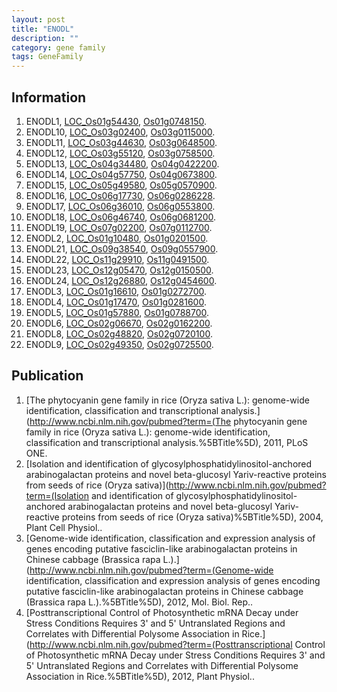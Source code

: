 ```yaml
---
layout: post
title: "ENODL"
description: ""
category: gene family
tags: GeneFamily
---
```


## Information
1. ENODL1, [LOC_Os01g54430](http://rice.plantbiology.msu.edu/cgi-bin/ORF_infopage.cgi?orf=LOC_Os01g54430), [Os01g0748150](http://rapdb.dna.affrc.go.jp/viewer/gbrowse_details/irgsp1?name=Os01g0748150).
2. ENODL10, [LOC_Os03g02400](http://rice.plantbiology.msu.edu/cgi-bin/ORF_infopage.cgi?orf=LOC_Os03g02400), [Os03g0115000](http://rapdb.dna.affrc.go.jp/viewer/gbrowse_details/irgsp1?name=Os03g0115000).
3. ENODL11, [LOC_Os03g44630](http://rice.plantbiology.msu.edu/cgi-bin/ORF_infopage.cgi?orf=LOC_Os03g44630), [Os03g0648500](http://rapdb.dna.affrc.go.jp/viewer/gbrowse_details/irgsp1?name=Os03g0648500).
4. ENODL12, [LOC_Os03g55120](http://rice.plantbiology.msu.edu/cgi-bin/ORF_infopage.cgi?orf=LOC_Os03g55120), [Os03g0758500](http://rapdb.dna.affrc.go.jp/viewer/gbrowse_details/irgsp1?name=Os03g0758500).
5. ENODL13, [LOC_Os04g34480](http://rice.plantbiology.msu.edu/cgi-bin/ORF_infopage.cgi?orf=LOC_Os04g34480), [Os04g0422200](http://rapdb.dna.affrc.go.jp/viewer/gbrowse_details/irgsp1?name=Os04g0422200).
6. ENODL14, [LOC_Os04g57750](http://rice.plantbiology.msu.edu/cgi-bin/ORF_infopage.cgi?orf=LOC_Os04g57750), [Os04g0673800](http://rapdb.dna.affrc.go.jp/viewer/gbrowse_details/irgsp1?name=Os04g0673800).
7. ENODL15, [LOC_Os05g49580](http://rice.plantbiology.msu.edu/cgi-bin/ORF_infopage.cgi?orf=LOC_Os05g49580), [Os05g0570900](http://rapdb.dna.affrc.go.jp/viewer/gbrowse_details/irgsp1?name=Os05g0570900).
8. ENODL16, [LOC_Os06g17730](http://rice.plantbiology.msu.edu/cgi-bin/ORF_infopage.cgi?orf=LOC_Os06g17730), [Os06g0286228](http://rapdb.dna.affrc.go.jp/viewer/gbrowse_details/irgsp1?name=Os06g0286228).
9. ENODL17, [LOC_Os06g36010](http://rice.plantbiology.msu.edu/cgi-bin/ORF_infopage.cgi?orf=LOC_Os06g36010), [Os06g0553800](http://rapdb.dna.affrc.go.jp/viewer/gbrowse_details/irgsp1?name=Os06g0553800).
10. ENODL18, [LOC_Os06g46740](http://rice.plantbiology.msu.edu/cgi-bin/ORF_infopage.cgi?orf=LOC_Os06g46740), [Os06g0681200](http://rapdb.dna.affrc.go.jp/viewer/gbrowse_details/irgsp1?name=Os06g0681200).
11. ENODL19, [LOC_Os07g02200](http://rice.plantbiology.msu.edu/cgi-bin/ORF_infopage.cgi?orf=LOC_Os07g02200), [Os07g0112700](http://rapdb.dna.affrc.go.jp/viewer/gbrowse_details/irgsp1?name=Os07g0112700).
12. ENODL2, [LOC_Os01g10480](http://rice.plantbiology.msu.edu/cgi-bin/ORF_infopage.cgi?orf=LOC_Os01g10480), [Os01g0201500](http://rapdb.dna.affrc.go.jp/viewer/gbrowse_details/irgsp1?name=Os01g0201500).
13. ENODL21, [LOC_Os09g38540](http://rice.plantbiology.msu.edu/cgi-bin/ORF_infopage.cgi?orf=LOC_Os09g38540), [Os09g0557900](http://rapdb.dna.affrc.go.jp/viewer/gbrowse_details/irgsp1?name=Os09g0557900).
14. ENODL22, [LOC_Os11g29910](http://rice.plantbiology.msu.edu/cgi-bin/ORF_infopage.cgi?orf=LOC_Os11g29910), [Os11g0491500](http://rapdb.dna.affrc.go.jp/viewer/gbrowse_details/irgsp1?name=Os11g0491500).
15. ENODL23, [LOC_Os12g05470](http://rice.plantbiology.msu.edu/cgi-bin/ORF_infopage.cgi?orf=LOC_Os12g05470), [Os12g0150500](http://rapdb.dna.affrc.go.jp/viewer/gbrowse_details/irgsp1?name=Os12g0150500).
16. ENODL24, [LOC_Os12g26880](http://rice.plantbiology.msu.edu/cgi-bin/ORF_infopage.cgi?orf=LOC_Os12g26880), [Os12g0454600](http://rapdb.dna.affrc.go.jp/viewer/gbrowse_details/irgsp1?name=Os12g0454600).
17. ENODL3, [LOC_Os01g16610](http://rice.plantbiology.msu.edu/cgi-bin/ORF_infopage.cgi?orf=LOC_Os01g16610), [Os01g0272700](http://rapdb.dna.affrc.go.jp/viewer/gbrowse_details/irgsp1?name=Os01g0272700).
18. ENODL4, [LOC_Os01g17470](http://rice.plantbiology.msu.edu/cgi-bin/ORF_infopage.cgi?orf=LOC_Os01g17470), [Os01g0281600](http://rapdb.dna.affrc.go.jp/viewer/gbrowse_details/irgsp1?name=Os01g0281600).
19. ENODL5, [LOC_Os01g57880](http://rice.plantbiology.msu.edu/cgi-bin/ORF_infopage.cgi?orf=LOC_Os01g57880), [Os01g0788700](http://rapdb.dna.affrc.go.jp/viewer/gbrowse_details/irgsp1?name=Os01g0788700).
20. ENODL6, [LOC_Os02g06670](http://rice.plantbiology.msu.edu/cgi-bin/ORF_infopage.cgi?orf=LOC_Os02g06670), [Os02g0162200](http://rapdb.dna.affrc.go.jp/viewer/gbrowse_details/irgsp1?name=Os02g0162200).
21. ENODL8, [LOC_Os02g48820](http://rice.plantbiology.msu.edu/cgi-bin/ORF_infopage.cgi?orf=LOC_Os02g48820), [Os02g0720100](http://rapdb.dna.affrc.go.jp/viewer/gbrowse_details/irgsp1?name=Os02g0720100).
22. ENODL9, [LOC_Os02g49350](http://rice.plantbiology.msu.edu/cgi-bin/ORF_infopage.cgi?orf=LOC_Os02g49350), [Os02g0725500](http://rapdb.dna.affrc.go.jp/viewer/gbrowse_details/irgsp1?name=Os02g0725500).

## Publication
1. [The phytocyanin gene family in rice (Oryza sativa L.): genome-wide identification, classification and transcriptional analysis.](http://www.ncbi.nlm.nih.gov/pubmed?term=(The phytocyanin gene family in rice (Oryza sativa L.): genome-wide identification, classification and transcriptional analysis.%5BTitle%5D), 2011, PLoS ONE.
2. [Isolation and identification of glycosylphosphatidylinositol-anchored arabinogalactan proteins and novel beta-glucosyl Yariv-reactive proteins from seeds of rice (Oryza sativa)](http://www.ncbi.nlm.nih.gov/pubmed?term=(Isolation and identification of glycosylphosphatidylinositol-anchored arabinogalactan proteins and novel beta-glucosyl Yariv-reactive proteins from seeds of rice (Oryza sativa)%5BTitle%5D), 2004, Plant Cell Physiol..
3. [Genome-wide identification, classification and expression analysis of genes encoding putative fasciclin-like arabinogalactan proteins in Chinese cabbage (Brassica rapa L.).](http://www.ncbi.nlm.nih.gov/pubmed?term=(Genome-wide identification, classification and expression analysis of genes encoding putative fasciclin-like arabinogalactan proteins in Chinese cabbage (Brassica rapa L.).%5BTitle%5D), 2012, Mol. Biol. Rep..
4. [Posttranscriptional Control of Photosynthetic mRNA Decay under Stress Conditions Requires 3' and 5' Untranslated Regions and Correlates with Differential Polysome Association in Rice.](http://www.ncbi.nlm.nih.gov/pubmed?term=(Posttranscriptional Control of Photosynthetic mRNA Decay under Stress Conditions Requires 3' and 5' Untranslated Regions and Correlates with Differential Polysome Association in Rice.%5BTitle%5D), 2012, Plant Physiol..


